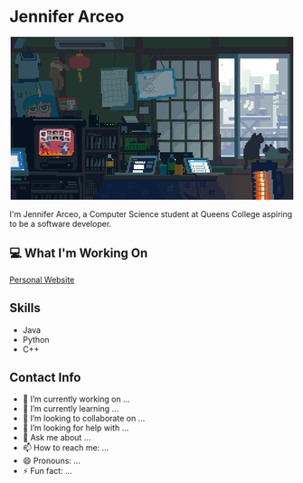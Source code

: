# Jennifer Arceo
<p align="center">
  <img src="images/0e798f91138755ce7386df586f6feb3b.gif" alt="desk with cat">
</p>

I'm Jennifer Arceo, a Computer Science student at Queens College aspiring to be a software developer.

## 💻 What I'm Working On
[Personal Website](jenniferarceo.github.io) 

## Skills
* Java
* Python
* C++

## Contact Info


- 🔭 I’m currently working on ...
- 🌱 I’m currently learning ...
- 👯 I’m looking to collaborate on ...
- 🤔 I’m looking for help with ...
- 💬 Ask me about ...
- 📫 How to reach me: ...
- 😄 Pronouns: ...
- ⚡ Fun fact: ...

